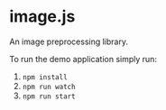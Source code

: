 # image.js

An image preprocessing library.

To run the demo application simply run:

1. `npm install`
2. `npm run watch`
3. `npm run start`